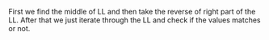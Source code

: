 First we find the middle of LL and then take the reverse of right part of the LL. After that we just iterate through the LL and check if the values matches or not.